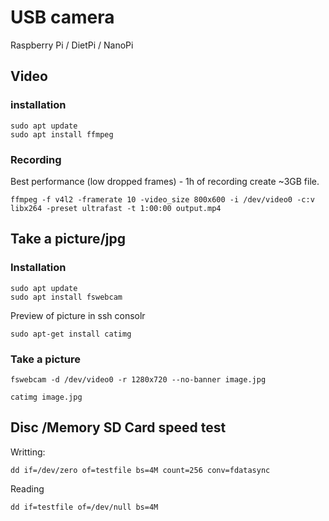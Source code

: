 # USB camera
Raspberry Pi / DietPi / NanoPi

## Video
### installation
```
sudo apt update
sudo apt install ffmpeg
```

### Recording
Best performance (low dropped frames) - 1h of recording create ~3GB file.
```
ffmpeg -f v4l2 -framerate 10 -video_size 800x600 -i /dev/video0 -c:v libx264 -preset ultrafast -t 1:00:00 output.mp4
```


## Take a picture/jpg
### Installation
```
sudo apt update
sudo apt install fswebcam
```

Preview of picture in ssh consolr
```
sudo apt-get install catimg
```

### Take a picture
```
fswebcam -d /dev/video0 -r 1280x720 --no-banner image.jpg
```

```
catimg image.jpg
```

## Disc /Memory SD Card speed test
Writting:
```
dd if=/dev/zero of=testfile bs=4M count=256 conv=fdatasync
```

Reading
```
dd if=testfile of=/dev/null bs=4M
```
